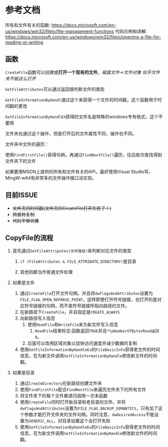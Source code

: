 # 参考文档

所有和文件有关的函数:
<https://docs.microsoft.com/en-us/windows/win32/fileio/file-management-functions>
代码示例和讲解:
<https://docs.microsoft.com/en-us/windows/win32/fileio/opening-a-file-for-reading-or-writing>

## 函数

`CreateFile`函数可以创建或**打开一个现有的文件**。*磁盘文件->文件对象* *似乎文件夹不能这么打开*

`GetFileAttributes`可以通过返回值判断文件的类型

`GetFileInformationByHandl`通过这个来获得一个文件的时间戳，这个函数用于时间戳的更改

`GetFileInformationByHandlEX`获得的文件名是特殊的windows专有格式，这个不要用

文件夹也通过这个操作，但是打开后的文件属性不同，操作也不同。 

文件夹中文件的遍历：

使用`FindFirstFile()`获得句柄，再通过`FindNextFile()`遍历，往后依次查找得到文件夹下的文件

如果要用MSDN上提供的所有和文件有关的API，最好使用Visual Studio写，MingW-w64有非常多的文件操作接口没实现。

## 目前ISSUE

* ~~文件夹的时间戳(文件夹的CreateFile打开失败了！)~~
* ~~跨盘符复制~~
* ~~代码不够优雅~~

## CopyFile的流程

1. 首先通过`GetFileAttriputes(文件路径)`来判断对应文件的类型
   1. `if (FileAttributes & FILE_ATTRIBUTE_DIRECTORY)`是目录

   2. 其他则都当作普通文件处理

2. 如果是文件
   1. 通过`CreateFile`打开文件句柄。并且将`dwFlagsAndAttributes`设置为`FILE_FLAG_OPEN_REPARSE_POINT`，这样即使打开符号链接，也打开的是对应符号链接的句柄，而不是符号链接所指向路径的文件。
   2. 在新路径下`CreateFile`，并且指定是`CREATE_ALWAYS`
   3. 向新路径写入信息
      1. 使用`ReadFile`和`WriteFile`来为新文件写入信息
         1. `ReadFile`结束标志:函数返回`TRUE`并且`*lpNumberOfBytesRead返回0`。
      2. 后面可以改用区域对象以加快访问速度并减少数据的复制
   4. 使用`GetFileInformationByHandleEx`的`FileBasicInfo`获得老文件的时间信息，在为新文件调用`SetFileInformationByHandle`修改新文件的时间戳。
3. 如果是目录
   1. 通过`CreateDirectory`在新路径创建文件夹
   2. 使用`FindFirstFile`配合`FindNextFile`来遍历文件夹下的所有文件
   3. 将文件夹下的每个文件都递归调用一次本函数
   4. 使用`CreateFile`同时打开新目录和老目录的文件。并将`dwFlagsAndAttributes`设置为`FILE_FLAG_BACKUP_SEMANTICS`，只有加了这个参数才能打开文件夹的文件句柄。同时注意，`dwDesiredAccess`不能设置为`GENERIC_ALL`，对目录设置这个会打开失败
   5. 使用`GetFileInformationByHandleEx`的`FileBasicInfo`获得老文件的时间信息，在为新文件调用`SetFileInformationByHandle`修改新文件的时间戳。
